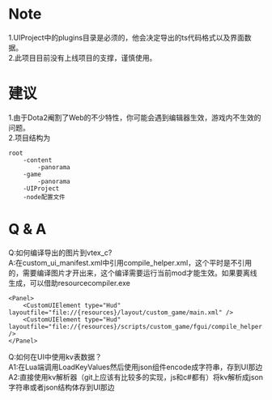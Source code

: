 # Note
1.UIProject中的plugins目录是必须的，他会决定导出的ts代码格式以及界面数据。<BR>
2.此项目目前没有上线项目的支撑，谨慎使用。


# 建议

1.由于Dota2阉割了Web的不少特性，你可能会遇到编辑器生效，游戏内不生效的问题。<BR>
2.项目结构为
```
root
    -content
        -panorama
    -game
        -panorama
    -UIProject
    -node配置文件
```

# Q & A
Q:如何编译导出的图片到vtex_c?<BR>
A:在custom_ui_manifest.xml中引用compile_helper.xml，这个平时是不引用的，需要编译图片才开出来，这个编译需要运行当前mod才能生效。如果要离线生成，可以借助resourcecompiler.exe
```
<Panel>
    <CustomUIElement type="Hud" layoutfile="file://{resources}/layout/custom_game/main.xml" />
    <CustomUIElement type="Hud" layoutfile="file://{resources}/scripts/custom_game/fgui/compile_helper.xml" />
</Panel>
```

Q:如何在UI中使用kv表数据？<BR>
A1:在Lua端调用LoadKeyValues然后使用json组件encode成字符串，存到UI那边<BR>
A2:直接使用kv解析器（git上应该有比较多的实现，js和c#都有）将kv解析成json字符串或者json结构体存到UI那边<BR>
